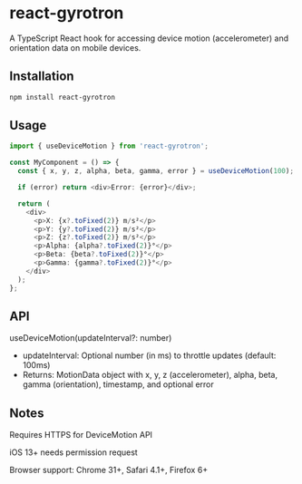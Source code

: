 # react-gyrotron

A TypeScript React hook for accessing device motion (accelerometer) and orientation data on mobile devices.

## Installation

```bash
npm install react-gyrotron
```

## Usage

```typescript
import { useDeviceMotion } from 'react-gyrotron';

const MyComponent = () => {
  const { x, y, z, alpha, beta, gamma, error } = useDeviceMotion(100);

  if (error) return <div>Error: {error}</div>;

  return (
    <div>
      <p>X: {x?.toFixed(2)} m/s²</p>
      <p>Y: {y?.toFixed(2)} m/s²</p>
      <p>Z: {z?.toFixed(2)} m/s²</p>
      <p>Alpha: {alpha?.toFixed(2)}°</p>
      <p>Beta: {beta?.toFixed(2)}°</p>
      <p>Gamma: {gamma?.toFixed(2)}°</p>
    </div>
  );
};
```

## API
useDeviceMotion(updateInterval?: number)
- updateInterval: Optional number (in ms) to throttle updates (default: 100ms)
- Returns: MotionData object with x, y, z (accelerometer), alpha, beta, gamma (orientation), timestamp, and optional error


## Notes
Requires HTTPS for DeviceMotion API

iOS 13+ needs permission request

Browser support: Chrome 31+, Safari 4.1+, Firefox 6+

